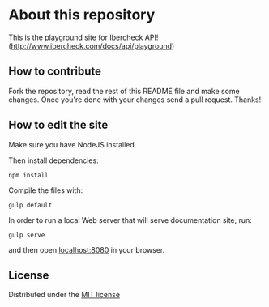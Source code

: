 # About this repository #

This is the playground site for Ibercheck API! (http://www.ibercheck.com/docs/api/playground)

## How to contribute

Fork the repository, read the rest of this README file and make some changes.
Once you're done with your changes send a pull request. Thanks!

## How to edit the site

Make sure you have NodeJS installed.

Then install dependencies:

    npm install

Compile the files with:

    gulp default
    
In order to run a local Web server that will serve documentation site, run:

    gulp serve

and then open [localhost:8080](http://localhost:8080/) in your browser. 

## License

Distributed under the [MIT license](LICENSE)
